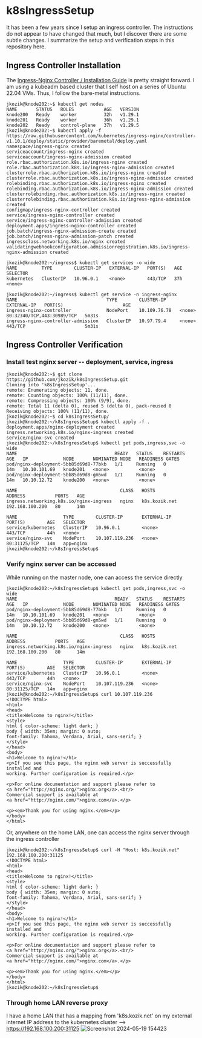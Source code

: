 # k8sIngressSetup
It has been a few years since I setup an ingress controller.  The instructions do not appear to have changed that much, but I discover there are some subtle changes. I summarize the setup and verification steps in this repository here.
## Ingress Controller Installation
The [Ingress-Nginx Controller / Installation Guide](https://kubernetes.github.io/ingress-nginx/deploy/#bare-metal-clusters) is pretty straight forward.  I am using a kubeadm based cluster that I self host on a series of Ubuntu 22.04 VMs. Thus, I follow the bare-metal instructions.
```
jkozik@knode202:~$ kubectl get nodes
NAME       STATUS   ROLES           AGE   VERSION
knode200   Ready    worker          32h   v1.29.1
knode201   Ready    worker          36h   v1.29.1
knode202   Ready    control-plane   37h   v1.29.5
jkozik@knode202:~$ kubectl apply -f https://raw.githubusercontent.com/kubernetes/ingress-nginx/controller-v1.10.1/deploy/static/provider/baremetal/deploy.yaml
namespace/ingress-nginx created
serviceaccount/ingress-nginx created
serviceaccount/ingress-nginx-admission created
role.rbac.authorization.k8s.io/ingress-nginx created
role.rbac.authorization.k8s.io/ingress-nginx-admission created
clusterrole.rbac.authorization.k8s.io/ingress-nginx created
clusterrole.rbac.authorization.k8s.io/ingress-nginx-admission created
rolebinding.rbac.authorization.k8s.io/ingress-nginx created
rolebinding.rbac.authorization.k8s.io/ingress-nginx-admission created
clusterrolebinding.rbac.authorization.k8s.io/ingress-nginx created
clusterrolebinding.rbac.authorization.k8s.io/ingress-nginx-admission created
configmap/ingress-nginx-controller created
service/ingress-nginx-controller created
service/ingress-nginx-controller-admission created
deployment.apps/ingress-nginx-controller created
job.batch/ingress-nginx-admission-create created
job.batch/ingress-nginx-admission-patch created
ingressclass.networking.k8s.io/nginx created
validatingwebhookconfiguration.admissionregistration.k8s.io/ingress-nginx-admission created

jkozik@knode202:~/ingress$ kubectl get services -o wide
NAME         TYPE        CLUSTER-IP   EXTERNAL-IP   PORT(S)   AGE   SELECTOR
kubernetes   ClusterIP   10.96.0.1    <none>        443/TCP   37h   <none>

jkozik@knode202:~/ingress$ kubectl get service -n ingress-nginx
NAME                                 TYPE        CLUSTER-IP     EXTERNAL-IP   PORT(S)                      AGE
ingress-nginx-controller             NodePort    10.109.76.78   <none>        80:32340/TCP,443:30989/TCP   5m31s
ingress-nginx-controller-admission   ClusterIP   10.97.79.4     <none>        443/TCP                      5m31s
```
## Ingress Controller Verification
### Install test nginx server -- deployment, service, ingress
```
jkozik@knode202:~$ git clone https://github.com/jkozik/k8sIngressSetup.git
Cloning into 'k8sIngressSetup'...
remote: Enumerating objects: 11, done.
remote: Counting objects: 100% (11/11), done.
remote: Compressing objects: 100% (9/9), done.
remote: Total 11 (delta 0), reused 5 (delta 0), pack-reused 0
Receiving objects: 100% (11/11), done.
jkozik@knode202:~$ cd k8sIngressSetup/
jkozik@knode202:~/k8sIngressSetup$ kubectl apply -f .
deployment.apps/nginx-deployment created
ingress.networking.k8s.io/nginx-ingress created
service/nginx-svc created
jkozik@knode202:~/k8sIngressSetup$ kubectl get pods,ingress,svc -o wide
NAME                                    READY   STATUS    RESTARTS   AGE   IP             NODE       NOMINATED NODE   READINESS GATES
pod/nginx-deployment-5bb85d69d8-77bkb   1/1     Running   0          14m   10.10.101.69   knode201   <none>           <none>
pod/nginx-deployment-5bb85d69d8-gm5wd   1/1     Running   0          14m   10.10.12.72    knode200   <none>           <none>

NAME                                      CLASS   HOSTS           ADDRESS           PORTS   AGE
ingress.networking.k8s.io/nginx-ingress   nginx   k8s.kozik.net   192.168.100.200   80      14m

NAME                 TYPE        CLUSTER-IP       EXTERNAL-IP   PORT(S)        AGE   SELECTOR
service/kubernetes   ClusterIP   10.96.0.1        <none>        443/TCP        44h   <none>
service/nginx-svc    NodePort    10.107.119.236   <none>        80:31125/TCP   14m   app=nginx
jkozik@knode202:~/k8sIngressSetup$
```
### Verify nginx server can be accessed
While running on the master node, one can access the service directly
```
jkozik@knode202:~/k8sIngressSetup$ kubectl get pods,ingress,svc -o wide
NAME                                    READY   STATUS    RESTARTS   AGE   IP             NODE       NOMINATED NODE   READINESS GATES
pod/nginx-deployment-5bb85d69d8-77bkb   1/1     Running   0          14m   10.10.101.69   knode201   <none>           <none>
pod/nginx-deployment-5bb85d69d8-gm5wd   1/1     Running   0          14m   10.10.12.72    knode200   <none>           <none>

NAME                                      CLASS   HOSTS           ADDRESS           PORTS   AGE
ingress.networking.k8s.io/nginx-ingress   nginx   k8s.kozik.net   192.168.100.200   80      14m

NAME                 TYPE        CLUSTER-IP       EXTERNAL-IP   PORT(S)        AGE   SELECTOR
service/kubernetes   ClusterIP   10.96.0.1        <none>        443/TCP        44h   <none>
service/nginx-svc    NodePort    10.107.119.236   <none>        80:31125/TCP   14m   app=nginx
jkozik@knode202:~/k8sIngressSetup$ curl 10.107.119.236
<!DOCTYPE html>
<html>
<head>
<title>Welcome to nginx!</title>
<style>
html { color-scheme: light dark; }
body { width: 35em; margin: 0 auto;
font-family: Tahoma, Verdana, Arial, sans-serif; }
</style>
</head>
<body>
<h1>Welcome to nginx!</h1>
<p>If you see this page, the nginx web server is successfully installed and
working. Further configuration is required.</p>

<p>For online documentation and support please refer to
<a href="http://nginx.org/">nginx.org</a>.<br/>
Commercial support is available at
<a href="http://nginx.com/">nginx.com</a>.</p>

<p><em>Thank you for using nginx.</em></p>
</body>
</html>
```
Or, anywhere on the home LAN, one can access the nginx server through the ingress controller
```
jkozik@knode202:~/k8sIngressSetup$ curl -H "Host: k8s.kozik.net" 192.168.100.200:31125
<!DOCTYPE html>
<html>
<head>
<title>Welcome to nginx!</title>
<style>
html { color-scheme: light dark; }
body { width: 35em; margin: 0 auto;
font-family: Tahoma, Verdana, Arial, sans-serif; }
</style>
</head>
<body>
<h1>Welcome to nginx!</h1>
<p>If you see this page, the nginx web server is successfully installed and
working. Further configuration is required.</p>

<p>For online documentation and support please refer to
<a href="http://nginx.org/">nginx.org</a>.<br/>
Commercial support is available at
<a href="http://nginx.com/">nginx.com</a>.</p>

<p><em>Thank you for using nginx.</em></p>
</body>
</html>
jkozik@knode202:~/k8sIngressSetup$
```
### Through home LAN reverse proxy
I have a home LAN that has a mapping from 'k8s.kozik.net' on my external internet IP address to the kubernetes cluster --> https://192.168.100.200:31125
![Screenshot 2024-05-19 154423](https://github.com/jkozik/k8sIngressSetup/assets/1474681/8d8cc90d-49ea-4acf-a6dd-56f6a793831f)

